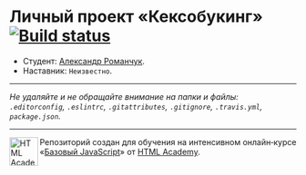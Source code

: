 # Личный проект «Кексобукинг» [![Build status][travis-image]][travis-url]

* Студент: [Александр Романчук](https://up.htmlacademy.ru/javascript/11/user/261837).
* Наставник: `Неизвестно`.

---

_Не удаляйте и не обращайте внимание на папки и файлы:_<br>
_`.editorconfig`, `.eslintrc`, `.gitattributes`, `.gitignore`, `.travis.yml`, `package.json`._

---

<a href="https://htmlacademy.ru/intensive/javascript"><img align="left" width="50" height="50" title="HTML Academy" src="https://up.htmlacademy.ru/static/img/intensive/javascript/logo-for-github.svg"></a>

Репозиторий создан для обучения на интенсивном онлайн‑курсе «[Базовый JavaScript](https://htmlacademy.ru/intensive/javascript)» от [HTML Academy](https://htmlacademy.ru).

[travis-image]: https://travis-ci.org/htmlacademy-javascript/261837-keksobooking.svg?branch=master
[travis-url]: https://travis-ci.org/htmlacademy-javascript/261837-keksobooking
